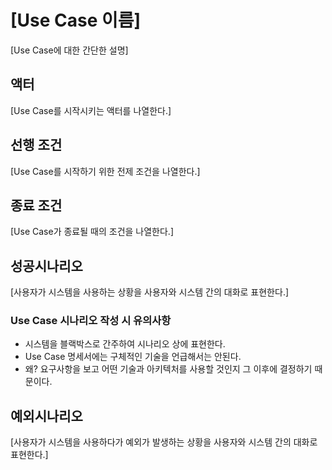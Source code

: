# [Use Case 이름]
[Use Case에 대한 간단한 설명]

## 액터
[Use Case를 시작시키는 액터를 나열한다.]

## 선행 조건
[Use Case를 시작하기 위한 전제 조건을 나열한다.]
     
## 종료 조건
[Use Case가 종료될 때의 조건을 나열한다.]
    
## 성공시나리오
[사용자가 시스템을 사용하는 상황을 사용자와 시스템 간의 대화로 표현한다.]

### Use Case 시나리오 작성 시 유의사항
- 시스템을 블랙박스로 간주하여 시나리오 상에 표현한다.
- Use Case 명세서에는 구체적인 기술을 언급해서는 안된다.
- 왜? 요구사항을 보고 어떤 기술과 아키텍처를 사용할 것인지 그 이후에 결정하기 때문이다.

## 예외시나리오
[사용자가 시스템을 사용하다가 예외가 발생하는 상황을 사용자와 시스템 간의 대화로 표현한다.]










